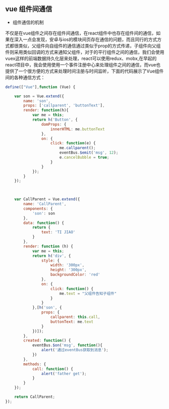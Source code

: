## vue 组件间通信

- 组件通信的机制

不仅是在vue组件之间存在组件间通信，在react组件中也存在组件间的通信，如果在深入一点会发现，安卓与ios的模块间页存在通信的问题，而且同行的方式方式都很类似，父组件向自组件的通信通过类似于prop的方式传递，子组件向父组件则采用类似回调的方式来通知父组件，对于的平行组件之间的通信，我们会使用vuex这样的前端数据持久化层来处理，react可以使用redux、mobx,在早起的react项目中，我会使用使用一个事件注册中心来处理组件之间的通信，而vue也提供了一个很方便的方式来处理时间注册与时间监听，下面的代码展示了Vue组件间的各种通信方式：

````javascript
define(["Vue"],function (Vue) {

	var son = Vue.extend({
		name: 'son',
		props: ['callparent', 'buttonText'],
		render: function(h){
			var me = this;
			return h('Button', {
				domProps: {
					innerHTML: me.buttonText
				},
				on: {
					click: function(e) {
						me.callparent();
						eventBus.$emit('msg', 12);
						e.cancelBubble = true;
					}
				}
			});
		}
	});

	

	var CallParent = Vue.extend({
		name: 'CallParent',
		components: {
			'son': son
		},
		data: function() {
			return {
				text: 'TI JIAO'
			}
		},
		render: function (h) {
			var me = this;
			return h('div', {
				style: {
					width: '300px',
					height: '300px',
					backgroundColor: 'red'
				},
				on: {
					click: function() {
						me.text = "父组件告知子组件"	
					}
				}
			},[h('son', {
				props: {
					callparent: this.call,
					buttonText: me.text
				}
			})]);
		},
		created: function() {
			eventBus.$on('msg', function(){
				alert('通过eventBus获取到消息');
			})
		},
		methods: {
			call: function() {
				alert('father get');
			}
		}
	});

	return CallParent;
});
````